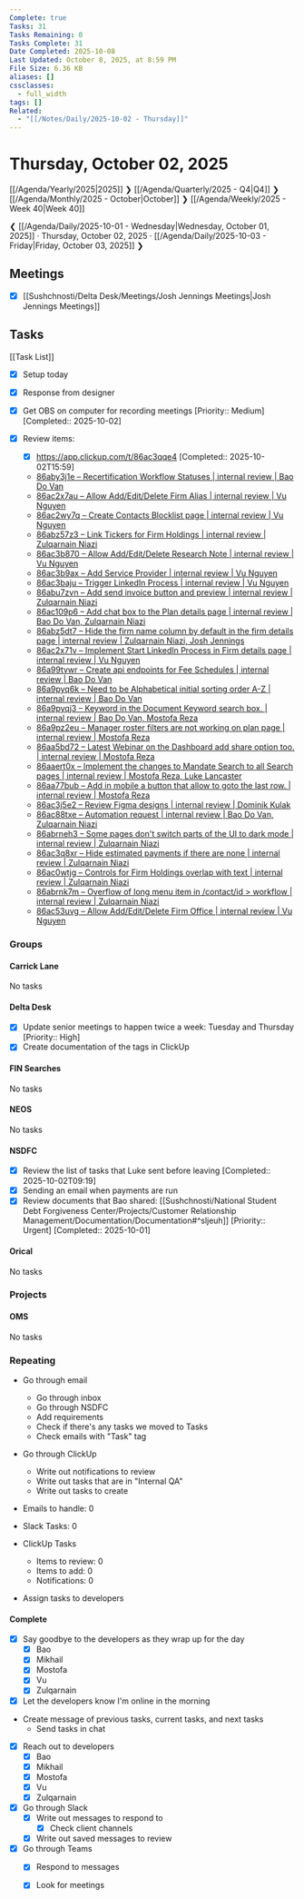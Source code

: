 ```yaml
---
Complete: true
Tasks: 31
Tasks Remaining: 0
Tasks Complete: 31
Date Completed: 2025-10-08
Last Updated: October 8, 2025, at 8:59 PM
File Size: 6.36 KB
aliases: []
cssclasses:
  - full_width
tags: []
Related:
  - "[[/Notes/Daily/2025-10-02 - Thursday]]"
---
```

# Thursday, October 02, 2025

[[/Agenda/Yearly/2025|2025]] ❯ [[/Agenda/Quarterly/2025 - Q4|Q4]] ❯ [[/Agenda/Monthly/2025 - October|October]] ❯ [[/Agenda/Weekly/2025 - Week 40|Week 40]]

❮ [[/Agenda/Daily/2025-10-01 - Wednesday|Wednesday, October 01, 2025]] · Thursday, October 02, 2025 · [[/Agenda/Daily/2025-10-03 - Friday|Friday, October 03, 2025]] ❯

## Meetings

- [x] [[Sushchnosti/Delta Desk/Meetings/Josh Jennings Meetings|Josh Jennings Meetings]]

## Tasks

[[Task List]]

- [x] Setup today
- [x] Response from designer
- [x] Get OBS on computer for recording meetings [Priority:: Medium] [Completed:: 2025-10-02]

- [x] Review items:
    - [x] https://app.clickup.com/t/86ac3qqe4 [Completed:: 2025-10-02T15:59]
    - [86aby3j1e – Recertification Workflow Statuses | internal review | Bao Do Van](https://app.clickup.com/t/86aby3j1e)
    - [86ac2x7au – Allow Add/Edit/Delete Firm Alias | internal review | Vu Nguyen](https://app.clickup.com/t/86ac2x7au)
    - [86ac2wy7q – Create Contacts Blocklist page | internal review | Vu Nguyen](https://app.clickup.com/t/86ac2wy7q)
    - [86abz57z3 – Link Tickers for Firm Holdings | internal review | Zulqarnain Niazi](https://app.clickup.com/t/86abz57z3)
    - [86ac3b870 – Allow Add/Edit/Delete Research Note | internal review | Vu Nguyen](https://app.clickup.com/t/86ac3b870)
    - [86ac3b9ax – Add Service Provider | internal review | Vu Nguyen](https://app.clickup.com/t/86ac3b9ax)
    - [86ac3baju – Trigger LinkedIn Process | internal review | Vu Nguyen](https://app.clickup.com/t/86ac3baju)
    - [86abu7zvn – Add send invoice button and preview | internal review | Zulqarnain Niazi](https://app.clickup.com/t/86abu7zvn)
    - [86ac109p6 – Add chat box to the Plan details page | internal review | Bao Do Van, Zulqarnain Niazi](https://app.clickup.com/t/86ac109p6)
    - [86abz5dt7 – Hide the firm name column by default in the firm details page | internal review | Zulqarnain Niazi, Josh Jennings](https://app.clickup.com/t/86abz5dt7)
    - [86ac2x71v – Implement Start LinkedIn Process in Firm details page | internal review | Vu Nguyen](https://app.clickup.com/t/86ac2x71v)
    - [86a99tvwr – Create api endpoints for Fee Schedules | internal review | Bao Do Van](https://app.clickup.com/t/86a99tvwr)
    - [86a9pyq6k – Need to be Alphabetical initial sorting order A-Z | internal review | Bao Do Van](https://app.clickup.com/t/86a9pyq6k)
    - [86a9pyqj3 – Keyword in the Document Keyword search box. | internal review | Bao Do Van, Mostofa Reza](https://app.clickup.com/t/86a9pyqj3)
    - [86a9pz2eu – Manager roster filters are not working on plan page | internal review | Mostofa Reza](https://app.clickup.com/t/86a9pz2eu)
    - [86aa5bd72 – Latest Webinar on the Dashboard add share option too. | internal review | Mostofa Reza](https://app.clickup.com/t/86aa5bd72)
    - [86aaert0x – Implement the changes to Mandate Search to all Search pages | internal review | Mostofa Reza, Luke Lancaster](https://app.clickup.com/t/86aaert0x)
    - [86aa77bub – Add in mobile a button that allow to goto the last row. | internal review | Mostofa Reza](https://app.clickup.com/t/86aa77bub)
    - [86ac3j5e2 – Review Figma designs | internal review | Dominik Kulak](https://app.clickup.com/t/86ac3j5e2)
    - [86ac88txe – Automation request | internal review | Bao Do Van, Zulqarnain Niazi](https://app.clickup.com/t/86ac88txe)
    - [86abrneh3 – Some pages don't switch parts of the UI to dark mode | internal review | Zulqarnain Niazi](https://app.clickup.com/t/86abrneh3)
    - [86ac3q8xr – Hide estimated payments if there are none | internal review | Zulqarnain Niazi](https://app.clickup.com/t/86ac3q8xr)
    - [86ac0wtjg – Controls for Firm Holdings overlap with text | internal review | Zulqarnain Niazi](https://app.clickup.com/t/86ac0wtjg)
    - [86abrnk7m – Overflow of long menu item in /contact/id > workflow | internal review | Zulqarnain Niazi](https://app.clickup.com/t/86abrnk7m)
    - [86ac53uvg – Allow Add/Edit/Delete Firm Office | internal review | Vu Nguyen](https://app.clickup.com/t/86ac53uvg)

### Groups
#### Carrick Lane

<span class="placeholder">No tasks</span>

#### Delta Desk

- [x] Update senior meetings to happen twice a week: Tuesday and Thursday [Priority:: High]
- [x] Create documentation of the tags in ClickUp

#### FIN Searches

<span class="placeholder">No tasks</span>

#### NEOS

<span class="placeholder">No tasks</span>

#### NSDFC

- [x] Review the list of tasks that Luke sent before leaving [Completed:: 2025-10-02T09:19]
- [x] Sending an email when payments are run
- [x] Review documents that Bao shared: [[Sushchnosti/National Student Debt Forgiveness Center/Projects/Customer Relationship Management/Documentation/Documentation#^sljeuh]] [Priority:: Urgent] [Completed:: 2025-10-01]

#### Orical

<span class="placeholder">No tasks</span>

### Projects
#### OMS

<span class="placeholder">No tasks</span>

### Repeating

- Go through email
    - Go through inbox
    - Go through NSDFC
    - Add requirements
    - Check if there's any tasks we moved to Tasks
    - Check emails with "Task" tag
- Go through ClickUp
    - Write out notifications to review
    - Write out tasks that are in "Internal QA"
    - Write out tasks to create

- Emails to handle: 0
- Slack Tasks: 0
- ClickUp Tasks
    - Items to review: 0
    - Items to add: 0
    - Notifications: 0
- Assign tasks to developers


#### Complete

- [x] Say goodbye to the developers as they wrap up for the day
    - [x] Bao
    - [x] Mikhail
    - [x] Mostofa
    - [x] Vu
    - [x] Zulqarnain
- [x] Let the developers know I'm online in the morning
- Create message of previous tasks, current tasks, and next tasks
    - Send tasks in chat
- [x] Reach out to developers
    - [x] Bao
    - [x] Mikhail
    - [x] Mostofa
    - [x] Vu
    - [x] Zulqarnain
- [x] Go through Slack
    - [x] Write out messages to respond to
        - [x] Check client channels
    - [x] Write out saved messages to review
- [x] Go through Teams
    - [x] Respond to messages
    - [x] Look for meetings

